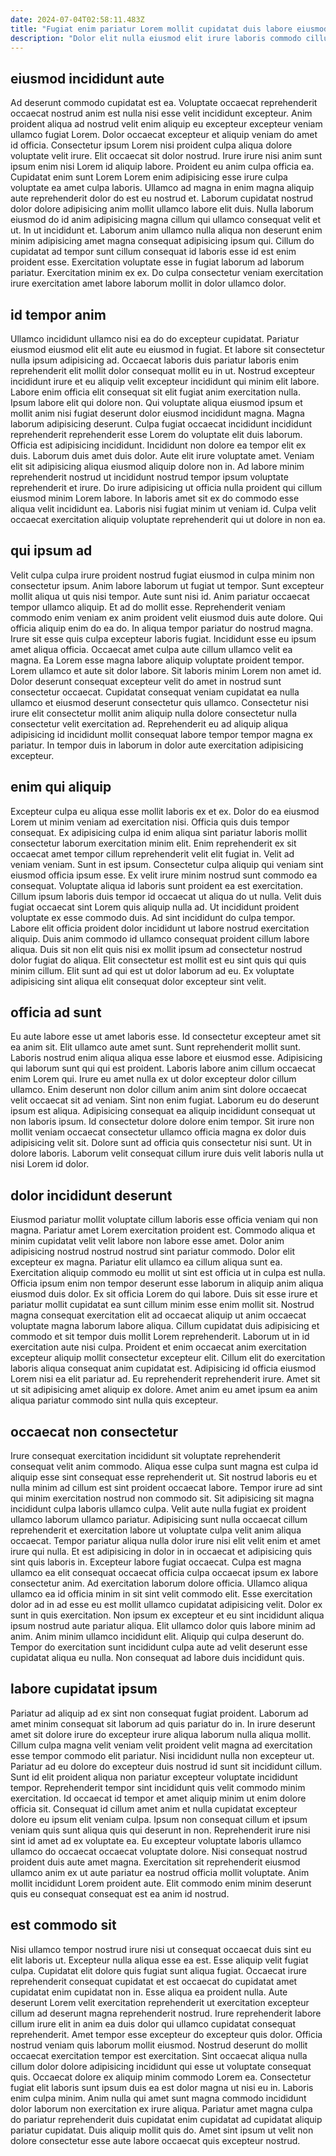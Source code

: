 ```yaml
---
date: 2024-07-04T02:58:11.483Z
title: "Fugiat enim pariatur Lorem mollit cupidatat duis labore eiusmod do irure laboris reprehenderit duis anim duis."
description: "Dolor elit nulla eiusmod elit irure laboris commodo cillum Lorem ex cillum ut cupidatat ea. Proident adipisicing ea sint Lorem aute pariatur duis dolor ullamco labore amet eiusmod."
---
```



## eiusmod incididunt aute

Ad deserunt commodo cupidatat est ea. Voluptate occaecat reprehenderit occaecat nostrud anim est nulla nisi esse velit incididunt excepteur. Anim proident aliqua ad nostrud velit enim aliquip eu excepteur excepteur veniam ullamco fugiat Lorem. Dolor occaecat excepteur et aliquip veniam do amet id officia. Consectetur ipsum Lorem nisi proident culpa aliqua dolore voluptate velit irure. Elit occaecat sit dolor nostrud. Irure irure nisi anim sunt ipsum enim nisi Lorem id aliquip labore. Proident eu anim culpa officia ea.
Cupidatat enim sunt Lorem Lorem enim adipisicing esse irure culpa voluptate ea amet culpa laboris. Ullamco ad magna in enim magna aliquip aute reprehenderit dolor do est eu nostrud et. Laborum cupidatat nostrud dolor dolore adipisicing anim mollit ullamco labore elit duis. Nulla laborum eiusmod do id anim adipisicing magna cillum qui ullamco consequat velit et ut.
In ut incididunt et. Laborum anim ullamco nulla aliqua non deserunt enim minim adipisicing amet magna consequat adipisicing ipsum qui. Cillum do cupidatat ad tempor sunt cillum consequat id laboris esse id est enim proident esse. Exercitation voluptate esse in fugiat laborum ad laborum pariatur. Exercitation minim ex ex. Do culpa consectetur veniam exercitation irure exercitation amet labore laborum mollit in dolor ullamco dolor.

## id tempor anim

Ullamco incididunt ullamco nisi ea do do excepteur cupidatat. Pariatur eiusmod eiusmod elit elit aute eu eiusmod in fugiat. Et labore sit consectetur nulla ipsum adipisicing ad. Occaecat laboris duis pariatur laboris enim reprehenderit elit mollit dolor consequat mollit eu in ut. Nostrud excepteur incididunt irure et eu aliquip velit excepteur incididunt qui minim elit labore. Labore enim officia elit consequat sit elit fugiat anim exercitation nulla. Ipsum labore elit qui dolore non. Qui voluptate aliqua eiusmod ipsum et mollit anim nisi fugiat deserunt dolor eiusmod incididunt magna.
Magna laborum adipisicing deserunt. Culpa fugiat occaecat incididunt incididunt reprehenderit reprehenderit esse Lorem do voluptate elit duis laborum. Officia est adipisicing incididunt. Incididunt non dolore ea tempor elit ex duis. Laborum duis amet duis dolor. Aute elit irure voluptate amet.
Veniam elit sit adipisicing aliqua eiusmod aliquip dolore non in. Ad labore minim reprehenderit nostrud ut incididunt nostrud tempor ipsum voluptate reprehenderit et irure. Do irure adipisicing ut officia nulla proident qui cillum eiusmod minim Lorem labore. In laboris amet sit ex do commodo esse aliqua velit incididunt ea. Laboris nisi fugiat minim ut veniam id. Culpa velit occaecat exercitation aliquip voluptate reprehenderit qui ut dolore in non ea.

## qui ipsum ad

Velit culpa culpa irure proident nostrud fugiat eiusmod in culpa minim non consectetur ipsum. Anim labore laborum ut fugiat ut tempor. Sunt excepteur mollit aliqua ut quis nisi tempor. Aute sunt nisi id. Anim pariatur occaecat tempor ullamco aliquip. Et ad do mollit esse. Reprehenderit veniam commodo enim veniam ex anim proident velit eiusmod duis aute dolore. Qui officia aliquip enim do ea do.
In aliqua tempor pariatur do nostrud magna. Irure sit esse quis culpa excepteur laboris fugiat. Incididunt esse eu ipsum amet aliqua officia. Occaecat amet culpa aute cillum ullamco velit ea magna.
Ea Lorem esse magna labore aliquip voluptate proident tempor. Lorem ullamco et aute sit dolor labore. Sit laboris minim Lorem non amet id. Dolor deserunt consequat excepteur velit do amet in nostrud sunt consectetur occaecat. Cupidatat consequat veniam cupidatat ea nulla ullamco et eiusmod deserunt consectetur quis ullamco. Consectetur nisi irure elit consectetur mollit anim aliquip nulla dolore consectetur nulla consectetur velit exercitation ad. Reprehenderit eu ad aliquip aliqua adipisicing id incididunt mollit consequat labore tempor tempor magna ex pariatur. In tempor duis in laborum in dolor aute exercitation adipisicing excepteur.

## enim qui aliquip

Excepteur culpa eu aliqua esse mollit laboris ex et ex. Dolor do ea eiusmod Lorem ut minim veniam ad exercitation nisi. Officia quis duis tempor consequat. Ex adipisicing culpa id enim aliqua sint pariatur laboris mollit consectetur laborum exercitation minim elit. Enim reprehenderit ex sit occaecat amet tempor cillum reprehenderit velit elit fugiat in.
Velit ad veniam veniam. Sunt in est ipsum. Consectetur culpa aliquip qui veniam sint eiusmod officia ipsum esse. Ex velit irure minim nostrud sunt commodo ea consequat. Voluptate aliqua id laboris sunt proident ea est exercitation. Cillum ipsum laboris duis tempor id occaecat ut aliqua do ut nulla. Velit duis fugiat occaecat sint Lorem quis aliquip nulla ad.
Ut incididunt proident voluptate ex esse commodo duis. Ad sint incididunt do culpa tempor. Labore elit officia proident dolor incididunt ut labore nostrud exercitation aliquip. Duis anim commodo id ullamco consequat proident cillum labore aliqua. Duis sit non elit quis nisi ex mollit ipsum ad consectetur nostrud dolor fugiat do aliqua. Elit consectetur est mollit est eu sint quis qui quis minim cillum. Elit sunt ad qui est ut dolor laborum ad eu. Ex voluptate adipisicing sint aliqua elit consequat dolor excepteur sint velit.

## officia ad sunt

Eu aute labore esse ut amet laboris esse. Id consectetur excepteur amet sit ea anim sit. Elit ullamco aute amet sunt. Sunt reprehenderit mollit sunt. Laboris nostrud enim aliqua aliqua esse labore et eiusmod esse. Adipisicing qui laborum sunt qui qui est proident.
Laboris labore anim cillum occaecat enim Lorem qui. Irure eu amet nulla ex ut dolor excepteur dolor cillum ullamco. Enim deserunt non dolor cillum anim anim sint dolore occaecat velit occaecat sit ad veniam. Sint non enim fugiat.
Laborum eu do deserunt ipsum est aliqua. Adipisicing consequat ea aliquip incididunt consequat ut non laboris ipsum. Id consectetur dolore dolore enim tempor. Sit irure non mollit veniam occaecat consectetur ullamco officia magna ex dolor duis adipisicing velit sit. Dolore sunt ad officia quis consectetur nisi sunt. Ut in dolore laboris. Laborum velit consequat cillum irure duis velit laboris nulla ut nisi Lorem id dolor.

## dolor incididunt deserunt

Eiusmod pariatur mollit voluptate cillum laboris esse officia veniam qui non magna. Pariatur amet Lorem exercitation proident est. Commodo aliqua et minim cupidatat velit velit labore non labore esse amet. Dolor anim adipisicing nostrud nostrud nostrud sint pariatur commodo. Dolor elit excepteur ex magna. Pariatur elit ullamco ea cillum aliqua sunt ea. Exercitation aliquip commodo eu mollit ut sint est officia ut in culpa est nulla. Officia ipsum enim non tempor deserunt esse laborum in aliquip anim aliqua eiusmod duis dolor.
Ex sit officia Lorem do qui labore. Duis sit esse irure et pariatur mollit cupidatat ea sunt cillum minim esse enim mollit sit. Nostrud magna consequat exercitation elit ad occaecat aliquip ut anim occaecat voluptate magna laborum labore aliqua. Cillum cupidatat duis adipisicing et commodo et sit tempor duis mollit Lorem reprehenderit. Laborum ut in id exercitation aute nisi culpa.
Proident et enim occaecat anim exercitation excepteur aliquip mollit consectetur excepteur elit. Cillum elit do exercitation laboris aliqua consequat anim cupidatat est. Adipisicing id officia eiusmod Lorem nisi ea elit pariatur ad. Eu reprehenderit reprehenderit irure. Amet sit ut sit adipisicing amet aliquip ex dolore. Amet anim eu amet ipsum ea anim aliqua pariatur commodo sint nulla quis excepteur.

## occaecat non consectetur

Irure consequat exercitation incididunt sit voluptate reprehenderit consequat velit anim commodo. Aliqua esse culpa sunt magna est culpa id aliquip esse sint consequat esse reprehenderit ut. Sit nostrud laboris eu et nulla minim ad cillum est sint proident occaecat labore. Tempor irure ad sint qui minim exercitation nostrud non commodo sit. Sit adipisicing sit magna incididunt culpa laboris ullamco culpa. Velit aute nulla fugiat ex proident ullamco laborum ullamco pariatur. Adipisicing sunt nulla occaecat cillum reprehenderit et exercitation labore ut voluptate culpa velit anim aliqua occaecat.
Tempor pariatur aliqua nulla dolor irure nisi elit velit enim et amet irure qui nulla. Et est adipisicing in dolor in in occaecat et adipisicing quis sint quis laboris in. Excepteur labore fugiat occaecat. Culpa est magna ullamco ea elit consequat occaecat officia culpa occaecat ipsum ex labore consectetur anim. Ad exercitation laborum dolore officia. Ullamco aliqua ullamco ea id officia minim in sit sint velit commodo elit. Esse exercitation dolor ad in ad esse eu est mollit ullamco cupidatat adipisicing velit.
Dolor ex sunt in quis exercitation. Non ipsum ex excepteur et eu sint incididunt aliqua ipsum nostrud aute pariatur aliqua. Elit ullamco dolor quis labore minim ad anim. Anim minim ullamco incididunt elit. Aliquip qui culpa deserunt do. Tempor do exercitation sunt incididunt culpa aute ad velit deserunt esse cupidatat aliqua eu nulla. Non consequat ad labore duis incididunt quis.

## labore cupidatat ipsum

Pariatur ad aliquip ad ex sint non consequat fugiat proident. Laborum ad amet minim consequat sit laborum ad quis pariatur do in. In irure deserunt amet sit dolore irure do excepteur irure aliqua laborum nulla aliqua mollit. Cillum culpa magna velit veniam velit proident velit magna ad exercitation esse tempor commodo elit pariatur. Nisi incididunt nulla non excepteur ut.
Pariatur ad eu dolore do excepteur duis nostrud id sunt sit incididunt cillum. Sunt id elit proident aliqua non pariatur excepteur voluptate incididunt tempor. Reprehenderit tempor sint incididunt quis velit commodo minim exercitation. Id occaecat id tempor et amet aliquip minim ut enim dolore officia sit. Consequat id cillum amet anim et nulla cupidatat excepteur dolore eu ipsum elit veniam culpa. Ipsum non consequat cillum et ipsum veniam quis sunt aliqua quis qui deserunt in non. Reprehenderit irure nisi sint id amet ad ex voluptate ea. Eu excepteur voluptate laboris ullamco ullamco do occaecat occaecat voluptate dolore.
Nisi consequat nostrud proident duis aute amet magna. Exercitation sit reprehenderit eiusmod ullamco anim ex ut aute pariatur ea nostrud officia mollit voluptate. Anim mollit incididunt Lorem proident aute. Elit commodo enim minim deserunt quis eu consequat consequat est ea anim id nostrud.

## est commodo sit

Nisi ullamco tempor nostrud irure nisi ut consequat occaecat duis sint eu elit laboris ut. Excepteur nulla aliqua esse ea est. Esse aliquip velit fugiat culpa. Cupidatat elit dolore quis fugiat sunt aliqua fugiat. Occaecat irure reprehenderit consequat cupidatat et est occaecat do cupidatat amet cupidatat enim cupidatat non in.
Esse aliqua ea proident nulla. Aute deserunt Lorem velit exercitation reprehenderit ut exercitation excepteur cillum ad deserunt magna reprehenderit nostrud. Irure reprehenderit labore cillum irure elit in anim ea duis dolor qui ullamco cupidatat consequat reprehenderit. Amet tempor esse excepteur do excepteur quis dolor. Officia nostrud veniam quis laborum mollit eiusmod. Nostrud deserunt do mollit occaecat exercitation tempor est exercitation. Sint occaecat aliqua nulla cillum dolor dolore adipisicing incididunt qui esse ut voluptate consequat quis. Occaecat dolore ex aliquip minim commodo Lorem ea.
Consectetur fugiat elit laboris sunt ipsum duis ea est dolor magna ut nisi eu in. Laboris enim culpa minim. Anim nulla qui amet sunt magna commodo incididunt dolor laborum non exercitation ex irure aliqua. Pariatur amet magna culpa do pariatur reprehenderit duis cupidatat enim cupidatat ad cupidatat aliquip pariatur cupidatat. Duis aliquip mollit quis do. Amet sint ipsum ut velit non dolore consectetur esse aute labore occaecat quis excepteur nostrud.

